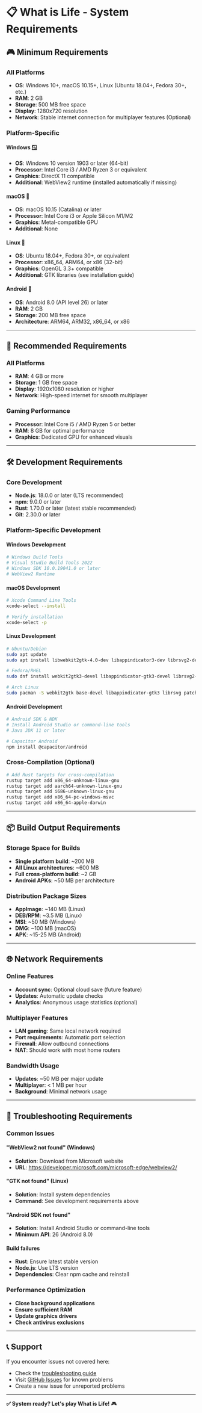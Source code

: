 # 📋 What is Life - System Requirements

## 🎮 **Minimum Requirements**

### **All Platforms**
- **OS**: Windows 10+, macOS 10.15+, Linux (Ubuntu 18.04+, Fedora 30+, etc.)
- **RAM**: 2 GB
- **Storage**: 500 MB free space
- **Display**: 1280x720 resolution
- **Network**: Stable internet connection for multiplayer features (Optional)

### **Platform-Specific**

#### **Windows** 🪟
- **OS**: Windows 10 version 1903 or later (64-bit)
- **Processor**: Intel Core i3 / AMD Ryzen 3 or equivalent
- **Graphics**: DirectX 11 compatible
- **Additional**: WebView2 runtime (installed automatically if missing)

#### **macOS** 🍎
- **OS**: macOS 10.15 (Catalina) or later
- **Processor**: Intel Core i3 or Apple Silicon M1/M2
- **Graphics**: Metal-compatible GPU
- **Additional**: None

#### **Linux** 🐧
- **OS**: Ubuntu 18.04+, Fedora 30+, or equivalent
- **Processor**: x86_64, ARM64, or x86 (32-bit)
- **Graphics**: OpenGL 3.3+ compatible
- **Additional**: GTK libraries (see installation guide)

#### **Android** 🤖
- **OS**: Android 8.0 (API level 26) or later
- **RAM**: 2 GB
- **Storage**: 200 MB free space
- **Architecture**: ARM64, ARM32, x86_64, or x86

---

## 🚀 **Recommended Requirements**

### **All Platforms**
- **RAM**: 4 GB or more
- **Storage**: 1 GB free space
- **Display**: 1920x1080 resolution or higher
- **Network**: High-speed internet for smooth multiplayer

### **Gaming Performance**
- **Processor**: Intel Core i5 / AMD Ryzen 5 or better
- **RAM**: 8 GB for optimal performance
- **Graphics**: Dedicated GPU for enhanced visuals

---

## 🛠️ **Development Requirements**

### **Core Development**
- **Node.js**: 18.0.0 or later (LTS recommended)
- **npm**: 9.0.0 or later
- **Rust**: 1.70.0 or later (latest stable recommended)
- **Git**: 2.30.0 or later

### **Platform-Specific Development**

#### **Windows Development**
```powershell
# Windows Build Tools
# Visual Studio Build Tools 2022
# Windows SDK 10.0.19041.0 or later
# WebView2 Runtime
```

#### **macOS Development**
```bash
# Xcode Command Line Tools
xcode-select --install

# Verify installation
xcode-select -p
```

#### **Linux Development**
```bash
# Ubuntu/Debian
sudo apt update
sudo apt install libwebkit2gtk-4.0-dev libappindicator3-dev librsvg2-dev patchelf

# Fedora/RHEL
sudo dnf install webkit2gtk3-devel libappindicator-gtk3-devel librsvg2-devel patchelf

# Arch Linux
sudo pacman -S webkit2gtk base-devel libappindicator-gtk3 librsvg patchelf
```

#### **Android Development**
```bash
# Android SDK & NDK
# Install Android Studio or command-line tools
# Java JDK 11 or later

# Capacitor Android
npm install @capacitor/android
```

### **Cross-Compilation (Optional)**
```bash
# Add Rust targets for cross-compilation
rustup target add x86_64-unknown-linux-gnu
rustup target add aarch64-unknown-linux-gnu
rustup target add i686-unknown-linux-gnu
rustup target add x86_64-pc-windows-msvc
rustup target add x86_64-apple-darwin
```

---

## 📦 **Build Output Requirements**

### **Storage Space for Builds**
- **Single platform build**: ~200 MB
- **All Linux architectures**: ~600 MB
- **Full cross-platform build**: ~2 GB
- **Android APKs**: ~50 MB per architecture

### **Distribution Package Sizes**
- **AppImage**: ~140 MB (Linux)
- **DEB/RPM**: ~3.5 MB (Linux)
- **MSI**: ~50 MB (Windows)
- **DMG**: ~100 MB (macOS)
- **APK**: ~15-25 MB (Android)

---

## 🌐 **Network Requirements**

### **Online Features**
- **Account sync**: Optional cloud save (future feature)
- **Updates**: Automatic update checks
- **Analytics**: Anonymous usage statistics (optional)

### **Multiplayer Features**
- **LAN gaming**: Same local network required
- **Port requirements**: Automatic port selection
- **Firewall**: Allow outbound connections
- **NAT**: Should work with most home routers

### **Bandwidth Usage**
- **Updates**: ~50 MB per major update
- **Multiplayer**: < 1 MB per hour
- **Background**: Minimal network usage

---

## 🔧 **Troubleshooting Requirements**

### **Common Issues**

#### **"WebView2 not found" (Windows)**
- **Solution**: Download from Microsoft website
- **URL**: https://developer.microsoft.com/microsoft-edge/webview2/

#### **"GTK not found" (Linux)**
- **Solution**: Install system dependencies
- **Command**: See development requirements above

#### **"Android SDK not found"**
- **Solution**: Install Android Studio or command-line tools
- **Minimum API**: 26 (Android 8.0)

#### **Build failures**
- **Rust**: Ensure latest stable version
- **Node.js**: Use LTS version
- **Dependencies**: Clear npm cache and reinstall

### **Performance Optimization**
- **Close background applications**
- **Ensure sufficient RAM**
- **Update graphics drivers**
- **Check antivirus exclusions**

---

## 📞 **Support**

If you encounter issues not covered here:
- Check the [troubleshooting guide](../build/BUILD_README.md#troubleshooting)
- Visit [GitHub Issues](../../issues) for known problems
- Create a new issue for unreported problems

---

**✅ System ready? Let's play What is Life!** 🎮
